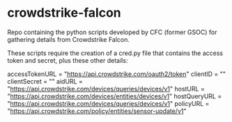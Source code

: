 # crowdstrike-falcon
Repo containing the python scripts developed by CFC (former GSOC) for gathering details from Crowdstrike Falcon.

These scripts require the creation of a cred.py file that contains the access token and secret, plus these other details:

accessTokenURL = "https://api.crowdstrike.com/oauth2/token"
clientID = ""
clientSecret = ""
aidURL = "https://api.crowdstrike.com/devices/queries/devices/v1"
hostURL = "https://api.crowdstrike.com/devices/entities/devices/v1"
hostQueryURL = "https://api.crowdstrike.com/devices/queries/devices/v1"
policyURL = "https://api.crowdstrike.com/policy/entities/sensor-update/v1"

